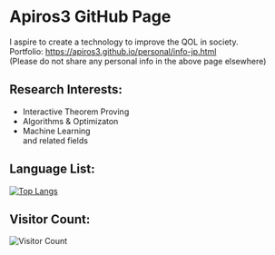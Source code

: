 # Apiros3 GitHub Page

I aspire to create a technology to improve the QOL in society. <br />
Portfolio: https://apiros3.github.io/personal/info-jp.html <br />
(Please do not share any personal info in the above page elsewhere)

## Research Interests:
* Interactive Theorem Proving
* Algorithms & Optimizaton
* Machine Learning <br />
and related fields

## Language List:
[![Top Langs](https://github-readme-stats.vercel.app/api/top-langs/?username=apiros3&langs_count=11&layout=compact&theme=radical)](https://github.com/anuraghazra/github-readme-stats)

## Visitor Count: 
![Visitor Count](https://profile-counter.glitch.me/Apiros3/count.svg)


<!---
Apiros3/Apiros3 is a ✨ special ✨ repository because its `README.md` (this file) appears on your GitHub profile.
You can click the Preview link to take a look at your changes.
--->
